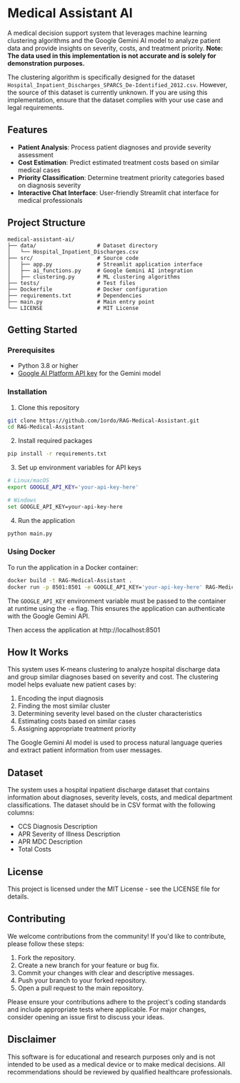 # Medical Assistant AI

A medical decision support system that leverages machine learning clustering algorithms and the Google Gemini AI model to analyze patient data and provide insights on severity, costs, and treatment priority. **Note: The data used in this implementation is not accurate and is solely for demonstration purposes.**

The clustering algorithm is specifically designed for the dataset `Hospital_Inpatient_Discharges_SPARCS_De-Identified_2012.csv`. However, the source of this dataset is currently unknown. If you are using this implementation, ensure that the dataset complies with your use case and legal requirements.

## Features

- **Patient Analysis**: Process patient diagnoses and provide severity assessment
- **Cost Estimation**: Predict estimated treatment costs based on similar medical cases
- **Priority Classification**: Determine treatment priority categories based on diagnosis severity
- **Interactive Chat Interface**: User-friendly Streamlit chat interface for medical professionals

## Project Structure

```
medical-assistant-ai/
├── data/                   # Dataset directory
│   └── Hospital_Inpatient_Discharges.csv
├── src/                    # Source code
│   ├── app.py              # Streamlit application interface
│   ├── ai_functions.py     # Google Gemini AI integration
│   ├── clustering.py       # ML clustering algorithms
├── tests/                  # Test files
├── Dockerfile              # Docker configuration
├── requirements.txt        # Dependencies
├── main.py                 # Main entry point
└── LICENSE                 # MIT License
```

## Getting Started

### Prerequisites

- Python 3.8 or higher
- [Google AI Platform API key](https://ai.google.dev/) for the Gemini model

### Installation

1. Clone this repository
```bash
git clone https://github.com/1ordo/RAG-Medical-Assistant.git
cd RAG-Medical-Assistant
```

2. Install required packages
```bash
pip install -r requirements.txt
```

3. Set up environment variables for API keys
```bash
# Linux/macOS
export GOOGLE_API_KEY='your-api-key-here'

# Windows
set GOOGLE_API_KEY=your-api-key-here
```

4. Run the application
```bash
python main.py
```

### Using Docker

To run the application in a Docker container:

```bash
docker build -t RAG-Medical-Assistant .
docker run -p 8501:8501 -e GOOGLE_API_KEY='your-api-key-here' RAG-Medical-Assistant
```

The `GOOGLE_API_KEY` environment variable must be passed to the container at runtime using the `-e` flag. This ensures the application can authenticate with the Google Gemini API.

Then access the application at http://localhost:8501

## How It Works

This system uses K-means clustering to analyze hospital discharge data and group similar diagnoses based on severity and cost. The clustering model helps evaluate new patient cases by:

1. Encoding the input diagnosis
2. Finding the most similar cluster
3. Determining severity level based on the cluster characteristics
4. Estimating costs based on similar cases
5. Assigning appropriate treatment priority

The Google Gemini AI model is used to process natural language queries and extract patient information from user messages.

## Dataset

The system uses a hospital inpatient discharge dataset that contains information about diagnoses, severity levels, costs, and medical department classifications. The dataset should be in CSV format with the following columns:
- CCS Diagnosis Description
- APR Severity of Illness Description
- APR MDC Description
- Total Costs

## License

This project is licensed under the MIT License - see the LICENSE file for details.

## Contributing

We welcome contributions from the community! If you'd like to contribute, please follow these steps:

1. Fork the repository.
2. Create a new branch for your feature or bug fix.
3. Commit your changes with clear and descriptive messages.
4. Push your branch to your forked repository.
5. Open a pull request to the main repository.

Please ensure your contributions adhere to the project's coding standards and include appropriate tests where applicable. For major changes, consider opening an issue first to discuss your ideas.

## Disclaimer

This software is for educational and research purposes only and is not intended to be used as a medical device or to make medical decisions. All recommendations should be reviewed by qualified healthcare professionals.

